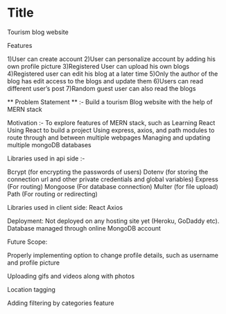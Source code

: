 # Title   
Tourism blog website

Features

1)User can create account
2)User can personalize account by adding his own profile picture
3)Registered User can upload his own blogs
4)Registered user can edit his blog at a later time
5)Only the author of the blog has edit access to the blogs and update them
6)Users can read different user’s post
7)Random guest user can also read the blogs


** Problem Statement ** :- Build a tourism Blog website with the help of MERN stack

Motivation :- To explore features of MERN stack, such as
Learning React
Using React to build a project
Using express, axios, and path modules to route through and between multiple webpages
Managing and updating multiple mongoDB databases


Libraries used in api side :-

Bcrypt (for encrypting the passwords of users)
Dotenv (for storing the connection url and other private credentials and global variables)
Express (For routing)
Mongoose (For database connection)
Multer (for file upload)
Path (For routing or redirecting)

Libraries used in client side:
React
Axios

Deployment: Not deployed on any hosting site yet (Heroku, GoDaddy etc). Database managed through online MongoDB account

Future Scope:

Properly implementing option to change profile details, such as username and profile picture

Uploading gifs and videos along with photos

Location tagging

Adding filtering by categories feature
